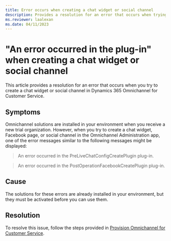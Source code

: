 ```yaml
---
title: Error occurs when creating a chat widget or social channel
description: Provides a resolution for an error that occurs when trying to create a chat widget or social channel in Dynamics 365 Omnichannel for Customer Service.
ms.reviewer: laalexan
ms.date: 04/11/2023
---
```

# "An error occurred in the plug-in" when creating a chat widget or social channel

This article provides a resolution for an error that occurs when you try to create a chat widget or social channel in Dynamics 365 Omnichannel for Customer Service.

## Symptoms

Omnichannel solutions are installed in your environment when you receive a new trial organization. However, when you try to create a chat widget, Facebook page, or social channel in the Omnichannel Administration app, one of the error messages similar to the following messages might be displayed:

> An error occurred in the PreLiveChatConfigCreatePlugin plug-in.

> An error occurred in the PostOperationFacebookCreatePlugin plug-in.

## Cause

The solutions for these errors are already installed in your environment, but they must be activated before you can use them.

## Resolution

To resolve this issue, follow the steps provided in [Provision Omnichannel for Customer Service](/dynamics365/customer-service/omnichannel-provision-license).
